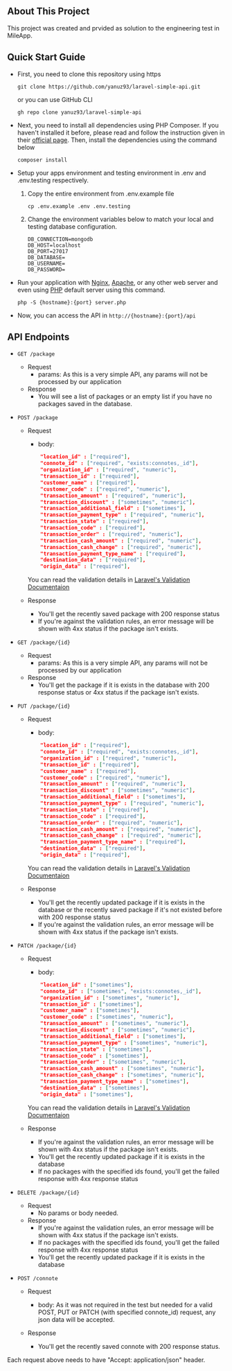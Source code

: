 ## About This Project
This project was created and prvided as solution to the engineering test in MileApp.

## Quick Start Guide
- First, you need to clone this repository using https 
    ```
    git clone https://github.com/yanuz93/laravel-simple-api.git
    ```

    or you can use GitHub CLI
    ```
    gh repo clone yanuz93/laravel-simple-api
    ```

- Next, you need to install all dependencies using PHP Composer. If you haven't installed it before, please read and follow the instruction given in their [official page](https://getcomposer.org). Then, install the dependencies using the command below
    ```
    composer install
    ```

- Setup your apps environment and testing environment in .env and .env.testing respectively.
    1. Copy the entire environment from .env.example file
        ```
        cp .env.example .env .env.testing
        ```
    2. Change the environment variables below to match your local and testing database configuration.
        ```
        DB_CONNECTION=mongodb
        DB_HOST=localhost
        DB_PORT=27017
        DB_DATABASE=
        DB_USERNAME=
        DB_PASSWORD=
        ```

- Run your application with [Nginx](https://nginx.com), [Apache](https://apache.org), or any other web server and even using [PHP](https:/php.net) default server using this command.
    ```
    php -S {hostname}:{port} server.php
    ```

- Now, you can access the API in `http://{hostname}:{port}/api`

## API Endpoints
- `GET /package`
    - Request
        - params: As this is a very simple API, any params will not be processed by our application
    - Response
        - You will see a list of packages or an empty list if you have no packages saved in the database.

- `POST /package`
    - Request
        - body: 
        ```json
            "location_id" : ["required"],
            "connote_id" : ["required", "exists:connotes,_id"],
            "organization_id" : ["required", "numeric"],
            "transaction_id" : ["required"],
            "customer_name" : ["required"],
            "customer_code" : ["required", "numeric"],
            "transaction_amount" : ["required", "numeric"],
            "transaction_discount" : ["sometimes", "numeric"],
            "transaction_additional_field" : ["sometimes"],
            "transaction_payment_type" : ["required", "numeric"],
            "transaction_state" : ["required"],
            "transaction_code" : ["required"],
            "transaction_order" : ["required", "numeric"],
            "transaction_cash_amount" : ["required", "numeric"],
            "transaction_cash_change" : ["required", "numeric"],
            "transaction_payment_type_name" : ["required"],
            "destination_data" : ["required"],
            "origin_data" : ["required"],

        ```
        You can read the validation details in [Laravel's Validation Documentaion](https://laravel.com/docs/8.x/validation#available-validation-rules)

    - Response
        - You'll get the recently saved package with 200 response status
        - If you're against the validation rules, an error message  will be shown with 4xx status if the package isn't exists.

- `GET /package/{id}`
    - Request
        - params: As this is a very simple API, any params will not be processed by our application
    - Response
        - You'll get the package if it is exists in the database with 200 response status or 4xx status if the package isn't exists.

- `PUT /package/{id}`
    - Request
        - body: 
        ```json
            "location_id" : ["required"],
            "connote_id" : ["required", "exists:connotes,_id"],
            "organization_id" : ["required", "numeric"],
            "transaction_id" : ["required"],
            "customer_name" : ["required"],
            "customer_code" : ["required", "numeric"],
            "transaction_amount" : ["required", "numeric"],
            "transaction_discount" : ["sometimes", "numeric"],
            "transaction_additional_field" : ["sometimes"],
            "transaction_payment_type" : ["required", "numeric"],
            "transaction_state" : ["required"],
            "transaction_code" : ["required"],
            "transaction_order" : ["required", "numeric"],
            "transaction_cash_amount" : ["required", "numeric"],
            "transaction_cash_change" : ["required", "numeric"],
            "transaction_payment_type_name" : ["required"],
            "destination_data" : ["required"],
            "origin_data" : ["required"],

        ```
        You can read the validation details in [Laravel's Validation Documentaion](https://laravel.com/docs/8.x/validation#available-validation-rules)

    - Response
        - You'll get the recently updated package if it is exists in the database or the recently saved package if it's not existed before with 200 response status
        - If you're against the validation rules, an error message  will be shown with 4xx status if the package isn't exists.

- `PATCH /package/{id}`
    - Request
        - body: 
        ```json
            "location_id" : ["sometimes"],
            "connote_id" : ["sometimes", "exists:connotes,_id"],
            "organization_id" : ["sometimes", "numeric"],
            "transaction_id" : ["sometimes"],
            "customer_name" : ["sometimes"],
            "customer_code" : ["sometimes", "numeric"],
            "transaction_amount" : ["sometimes", "numeric"],
            "transaction_discount" : ["sometimes", "numeric"],
            "transaction_additional_field" : ["sometimes"],
            "transaction_payment_type" : ["sometimes", "numeric"],
            "transaction_state" : ["sometimes"],
            "transaction_code" : ["sometimes"],
            "transaction_order" : ["sometimes", "numeric"],
            "transaction_cash_amount" : ["sometimes", "numeric"],
            "transaction_cash_change" : ["sometimes", "numeric"],
            "transaction_payment_type_name" : ["sometimes"],
            "destination_data" : ["sometimes"],
            "origin_data" : ["sometimes"],

        ```
        You can read the validation details in [Laravel's Validation Documentaion](https://laravel.com/docs/8.x/validation#available-validation-rules)

    - Response
        - If you're against the validation rules, an error message will be shown with 4xx status if the package isn't exists.
        - You'll get the recently updated package if it is exists in the database
        - If no packages with the specified ids found, you'll get the failed response with 4xx response status

- `DELETE /package/{id}`
    - Request
        - No params or body needed.
    - Response
        - If you're against the validation rules, an error message will be shown with 4xx status if the package isn't exists.
        - If no packages with the specified ids found, you'll get the failed response with 4xx response status
        - You'll get the recently updated package if it is exists in the database

- `POST /connote`
    - Request
        - body: As it was not required in the test but needed for a valid POST, PUT or PATCH (with specified connote_id) request, any json data will be accepted.

    - Response
        - You'll get the recently saved connote with 200 response status.


Each request above needs to have "Accept: application/json" header.